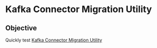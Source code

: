 # Kafka Connector Migration Utility



## Objective

Quickly test [Kafka Connector Migration Utility](https://github.com/confluentinc/connect-migration-utility/)

